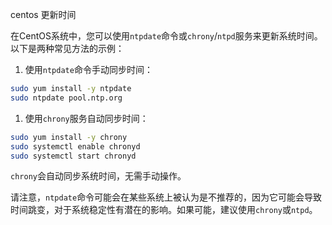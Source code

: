 centos 更新时间

在CentOS系统中，您可以使用`ntpdate`命令或`chrony`/`ntpd`服务来更新系统时间。以下是两种常见方法的示例：

1. 使用`ntpdate`命令手动同步时间：

```bash
sudo yum install -y ntpdate
sudo ntpdate pool.ntp.org
```

1. 使用`chrony`服务自动同步时间：

```bash
sudo yum install -y chrony
sudo systemctl enable chronyd
sudo systemctl start chronyd
```

`chrony`会自动同步系统时间，无需手动操作。

请注意，`ntpdate`命令可能会在某些系统上被认为是不推荐的，因为它可能会导致时间跳变，对于系统稳定性有潜在的影响。如果可能，建议使用`chrony`或`ntpd`。